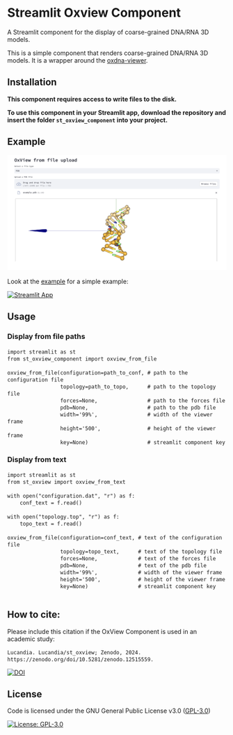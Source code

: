# Streamlit Oxview Component

A Streamlit component for the display of coarse-grained DNA/RNA 3D models.

This is a simple component that renders coarse-grained DNA/RNA 3D models. It is a wrapper around the [oxdna-viewer](https://github.com/sulcgroup/oxdna-viewer.git).

## Installation

**This component requires access to write files to the disk.**

**To use this component in your Streamlit app, download the repository and insert the folder `st_oxview_component` into your project.**

## Example

![Alt Text](example.png)

Look at the [example](https://stoxview.streamlit.app/) for a simple example:

[![Streamlit App](https://static.streamlit.io/badges/streamlit_badge_black_white.svg)](https://stoxview.streamlit.app/)

## Usage

### Display from file paths

```
import streamlit as st
from st_oxview_component import oxview_from_file

oxview_from_file(configuration=path_to_conf, # path to the configuration file
                 topology=path_to_topo,      # path to the topology file
                 forces=None,                # path to the forces file
                 pdb=None,                   # path to the pdb file
                 width='99%',                # width of the viewer frame
                 height='500',               # height of the viewer frame
                 key=None)                   # streamlit component key

```

### Display from text

```
import streamlit as st
from st_oxview import oxview_from_text

with open("configuration.dat", "r") as f:
    conf_text = f.read()

with open("topology.top", "r") as f:
    topo_text = f.read()

oxview_from_file(configuration=conf_text, # text of the configuration file
                 topology=topo_text,      # text of the topology file
                 forces=None,             # text of the forces file
                 pdb=None,                # text of the pdb file
                 width='99%',             # width of the viewer frame
                 height='500',            # height of the viewer frame
                 key=None)                # streamlit component key


```

## How to cite:

Please include this citation if the OxView Component is used in an academic study:

```
Lucandia. Lucandia/st_oxview; Zenodo, 2024. https://zenodo.org/doi/10.5281/zenodo.12515559.
```

[![DOI](https://zenodo.org/badge/819322738.svg)](https://zenodo.org/doi/10.5281/zenodo.12515559)


## License

Code is licensed under the GNU General Public License v3.0 ([GPL-3.0](https://www.gnu.org/licenses/gpl-3.0.en.html))

[![License: GPL-3.0](https://img.shields.io/badge/License-GPL%20v3-lightgrey.svg)](https://www.gnu.org/licenses/gpl-3.0.en.html)
